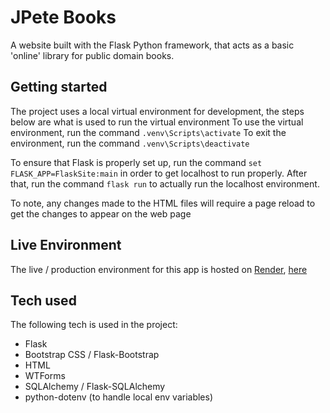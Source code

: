 # JPete Books

A website built with the Flask Python framework, that acts as a basic 'online' library for public domain books.

## Getting started
 The project uses a local virtual environment for development, the steps below are what is used to run the virtual environment
 To use the virtual environment, run the command `.venv\Scripts\activate`
 To exit the environment, run the command `.venv\Scripts\deactivate`

 To ensure that Flask is properly set up, run the command `set FLASK_APP=FlaskSite:main` in order to get localhost to run properly. 
 After that, run the command `flask run` to actually run the localhost environment.

 To note, any changes made to the HTML files will require a page reload to get the changes to appear on the web page
 
 ## Live Environment
 The live / production environment for this app is hosted on [Render](https://render.com/), [here](https://flask-bookstore.onrender.com/)
 
 ## Tech used
 The following tech is used in the project:
 - Flask
 - Bootstrap CSS / Flask-Bootstrap
 - HTML
 - WTForms
 - SQLAlchemy / Flask-SQLAlchemy
 - python-dotenv (to handle local env variables)
